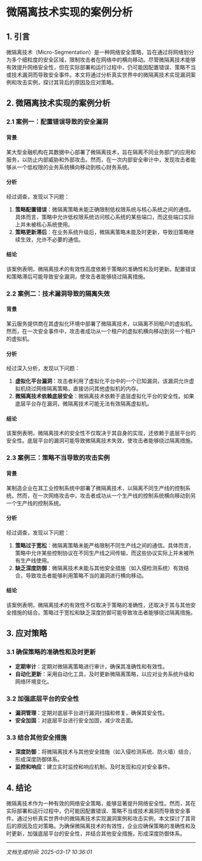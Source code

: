 # 微隔离技术实现的案例分析

## 1. 引言

微隔离技术（Micro-Segmentation）是一种网络安全策略，旨在通过将网络划分为多个细粒度的安全区域，限制攻击者在网络中的横向移动。尽管微隔离技术能够有效提升网络安全性，但在实际部署和运行过程中，仍可能因配置错误、策略不当或技术漏洞而导致安全事件。本文将通过分析真实世界中的微隔离技术实现漏洞案例和攻击实例，探讨其背后的原因及应对策略。

## 2. 微隔离技术实现的案例分析

### 2.1 案例一：配置错误导致的安全漏洞

#### 背景
某大型金融机构在其数据中心部署了微隔离技术，旨在隔离不同业务部门的应用和服务，以防止内部威胁和外部攻击。然而，在一次内部安全审计中，发现攻击者能够从一个低权限的业务系统横向移动到核心财务系统。

#### 分析
经过调查，发现以下问题：
1. **策略配置错误**：微隔离策略未能正确限制低权限系统与核心系统之间的通信。具体而言，策略中允许低权限系统访问核心系统的某些端口，而这些端口实际上并未被核心系统使用。
2. **策略更新滞后**：在业务系统升级后，微隔离策略未能及时更新，导致旧策略继续生效，允许不必要的通信。

#### 结论
该案例表明，微隔离技术的有效性高度依赖于策略的准确性和及时更新。配置错误和策略滞后可能导致安全漏洞，使攻击者能够绕过隔离措施。

### 2.2 案例二：技术漏洞导致的隔离失效

#### 背景
某云服务提供商在其虚拟化环境中部署了微隔离技术，以隔离不同租户的虚拟机。然而，在一次安全事件中，攻击者成功从一个租户的虚拟机横向移动到另一个租户的虚拟机。

#### 分析
经过深入分析，发现以下问题：
1. **虚拟化平台漏洞**：攻击者利用了虚拟化平台中的一个已知漏洞，该漏洞允许虚拟机绕过网络隔离策略，直接访问其他虚拟机的内存。
2. **微隔离技术依赖底层安全**：微隔离技术依赖于底层虚拟化平台的安全性。如果底层平台存在漏洞，微隔离技术可能无法有效隔离虚拟机。

#### 结论
该案例表明，微隔离技术的安全性不仅取决于其自身的实现，还依赖于底层平台的安全性。底层平台的漏洞可能导致微隔离技术失效，使攻击者能够绕过隔离措施。

### 2.3 案例三：策略不当导致的攻击实例

#### 背景
某制造企业在其工业控制系统中部署了微隔离技术，以隔离不同生产线的控制系统。然而，在一次网络攻击中，攻击者成功从一个生产线的控制系统横向移动到另一个生产线的控制系统。

#### 分析
经过调查，发现以下问题：
1. **策略过于宽松**：微隔离策略未能严格限制不同生产线之间的通信。具体而言，策略中允许某些控制协议在不同生产线之间传输，而这些协议实际上并未被所有生产线使用。
2. **缺乏深度防御**：微隔离技术未能与其他安全措施（如入侵检测系统）有效结合，导致攻击者能够利用策略不当的漏洞进行横向移动。

#### 结论
该案例表明，微隔离技术的有效性不仅取决于策略的准确性，还取决于其与其他安全措施的结合。策略过于宽松和缺乏深度防御可能导致攻击者能够绕过隔离措施。

## 3. 应对策略

### 3.1 确保策略的准确性和及时更新
- **定期审计**：定期对微隔离策略进行审计，确保其准确性和有效性。
- **自动化更新**：采用自动化工具，及时更新微隔离策略，以应对业务系统升级和网络环境变化。

### 3.2 加强底层平台的安全性
- **漏洞管理**：定期对底层平台进行漏洞扫描和修复，确保其安全性。
- **安全加固**：对底层平台进行安全加固，减少攻击面。

### 3.3 结合其他安全措施
- **深度防御**：将微隔离技术与其他安全措施（如入侵检测系统、防火墙）结合，形成深度防御体系。
- **监控和响应**：建立实时监控和响应机制，及时发现和应对安全事件。

## 4. 结论

微隔离技术作为一种有效的网络安全策略，能够显著提升网络安全性。然而，其在实际部署和运行过程中，仍可能因配置错误、策略不当或技术漏洞而导致安全事件。通过分析真实世界中的微隔离技术实现漏洞案例和攻击实例，本文探讨了其背后的原因及应对策略。为确保微隔离技术的有效性，企业应确保策略的准确性和及时更新，加强底层平台的安全性，并结合其他安全措施，形成深度防御体系。

---

*文档生成时间: 2025-03-17 10:36:01*
